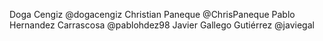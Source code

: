 Doga Cengiz @dogacengiz
Christian Paneque @ChrisPaneque
Pablo Hernandez Carrascosa @pablohdez98
Javier Gallego Gutiérrez @javiegal
